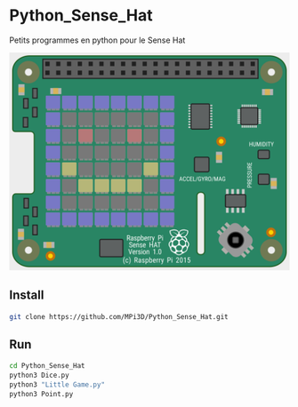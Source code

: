 # Python_Sense_Hat

Petits programmes en python pour le Sense Hat

[![Python Sense Hat](/python_sense_hat.png)](https://www.adafruit.com/product/2738)

## Install

``` sh
git clone https://github.com/MPi3D/Python_Sense_Hat.git
```

## Run

``` sh
cd Python_Sense_Hat
python3 Dice.py
python3 "Little Game.py"
python3 Point.py
```
